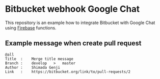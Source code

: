 # Bitbucket webhook Google Chat
This repository is an example how to integrate Bitbucket with Google Chat 
using [Firebase](https://firebase.google.com) functions.

## Example message when create pull request
```
@all
Title  :    Merge title message
Branch :    develop   >   master
Author :    Shimada Genji
Link   :    https://bitbucket.org/link/to/pull-requests/2
```